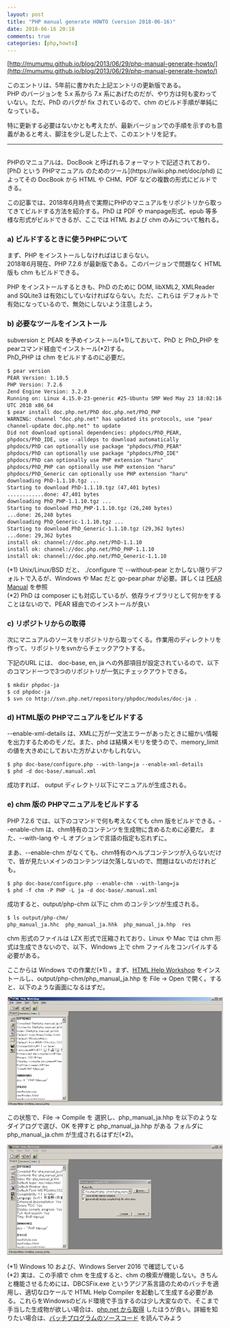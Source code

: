 ```yaml
---
layout: post
title: "PHP manual generate HOWTO (version 2018-06-16)"
date: 2018-06-16 20:18
comments: true
categories: [php,howto]
---
```

[http://mumumu.github.io/blog/2013/06/29/php-manual-generate-howto/](http://mumumu.github.io/blog/2013/06/29/php-manual-generate-howto/)

このエントリは、5年前に書かれた上記エントリの更新版である。  
PHP のバージョンを 5.x 系から 7.x 系にあげたのだが、やり方は何も変わっていない。ただ、PhD のバグが fix されているので、chm のビルド手順が単純になっている。

特に更新する必要はないかとも考えたが、最新バージョンでの手順を示すのも意義があると考え、脚注を少し足した上で、このエントリを記す。

----
<br />
PHPのマニュアルは、DocBook と呼ばれるフォーマットで記述されており、[PhD という PHPマニュアル のためのツール](https://wiki.php.net/doc/phd) によってその DocBook から HTML や CHM、PDF などの複数の形式にビルドできる。

この記事では、2018年6月時点で実際にPHPのマニュアルをリポジトリから取ってきてビルドする方法を紹介する。PhD は PDF や manpage形式、epub 等多様な形式がビルドできるが、ここでは HTML および chm のみについて触れる。

### a) ビルドするときに使うPHPについて

まず、PHP をインストールしなければはじまらない。  
2018年6月現在、PHP 7.2.6 が最新版である。このバージョンで問題なく HTML 版も chm もビルドできる。

PHP をインストールするときも、PhD のために DOM, libXML2, XMLReader and SQLite3 は有効にしていなければならない。ただ、これらは デフォルトで有効になっているので、無効にしないよう注意しよう。

### b) 必要なツールをインストール

subversion と PEAR を予めインストール(\*1)しておいて、PhD と PhD_PHP をpearコマンド経由でインストール(\*2)する。  
PhD_PHP は chm をビルドするのに必要だ。

	$ pear version
	PEAR Version: 1.10.5
	PHP Version: 7.2.6
	Zend Engine Version: 3.2.0
    Running on: Linux 4.15.0-23-generic #25-Ubuntu SMP Wed May 23 18:02:16 UTC 2018 x86_64
	$ pear install doc.php.net/PhD doc.php.net/PhD_PHP
	WARNING: channel "doc.php.net" has updated its protocols, use "pear channel-update doc.php.net" to update
	Did not download optional dependencies: phpdocs/PhD_PEAR, phpdocs/PhD_IDE, use --alldeps to download automatically
	phpdocs/PhD can optionally use package "phpdocs/PhD_PEAR"
	phpdocs/PhD can optionally use package "phpdocs/PhD_IDE"
	phpdocs/PhD can optionally use PHP extension "haru"
	phpdocs/PhD_PHP can optionally use PHP extension "haru"
	phpdocs/PhD_Generic can optionally use PHP extension "haru"
	downloading PhD-1.1.10.tgz ...
	Starting to download PhD-1.1.10.tgz (47,401 bytes)
	............done: 47,401 bytes
	downloading PhD_PHP-1.1.10.tgz ...
	Starting to download PhD_PHP-1.1.10.tgz (26,240 bytes)
	...done: 26,240 bytes
	downloading PhD_Generic-1.1.10.tgz ...
	Starting to download PhD_Generic-1.1.10.tgz (29,362 bytes)
	...done: 29,362 bytes
	install ok: channel://doc.php.net/PhD-1.1.10
	install ok: channel://doc.php.net/PhD_PHP-1.1.10
	install ok: channel://doc.php.net/PhD_Generic-1.1.10

(\*1) Unix/Linux/BSD だと、 ./configure で --without-pear とかしない限りデフォルトで入るが、Windows や Mac だと go-pear.phar が必要。詳しくは [PEAR Manual](http://pear.php.net/manual/en/installation.getting.php) を参照  
(\*2) PhD は composer にも対応しているが、依存ライブラリとして何かをすることはないので、PEAR 経由でのインストールが良い

### c) リポジトリからの取得

次にマニュアルのソースをリポジトリから取ってくる。作業用のディレクトリを作って、リポジトリをsvnからチェックアウトする。

下記のURL には、 doc-base, en, ja への外部項目が設定されているので、以下のコマンド一つで3つのリポジトリが一気にチェックアウトできる。

	$ mkdir phpdoc-ja
	$ cd phpdoc-ja
	$ svn co http://svn.php.net/repository/phpdoc/modules/doc-ja .

### d) HTML版の PHPマニュアルをビルドする

--enable-xml-details は、XMLに万が一文法エラーがあったときに細かい情報を出力するためのモノだ。また、phd は結構メモリを使うので、memory_limit の値を大きめにしておいた方がよいかもしれない。

	$ php doc-base/configure.php --with-lang=ja --enable-xml-details
	$ phd -d doc-base/.manual.xml

成功すれば、 output ディレクトリ以下にマニュアルが生成される。

### e) chm 版の PHPマニュアルをビルドする

PHP 7.2.6 では、以下のコマンドで何も考えなくても chm 版をビルドできる。--enable-chm は、chm特有のコンテンツを生成物に含めるために必要だ。 また、--with-lang や -L オプションで言語の指定も忘れずに。

まあ、--enable-chm がなくても、chm特有のヘルプコンテンツが入らないだけで、皆が見たいメインのコンテンツは欠落しないので、問題はないのだけれども。

	$ php doc-base/configure.php --enable-chm --with-lang=ja
	$ phd -f chm -P PHP -L ja -d doc-base/.manual.xml

成功すると、output/php-chm 以下に chm のコンテンツが生成される。

	$ ls output/php-chm/
	php_manual_ja.hhc  php_manual_ja.hhk  php_manual_ja.hhp  res

chm 形式のファイルは LZX 形式で圧縮されており、Linux や Mac では chm 形式は生成できないので、以下、Windows 上で chm ファイルをコンパイルする必要がある。

ここからは Windows での作業だ(\*1) 。まず、[HTML Help Workshop](http://msdn.microsoft.com/en-us/library/ms669985.aspx) をインストールし、output/php-chm/php_manual_ja.hhp を File -> Open で開く。すると、以下のような画面になるはずだ。

![/images/html_help_workshop.png](/images/html_help_workshop.png)

この状態で、File -> Compile を 選択し、php_manual_ja.hhp を以下のようなダイアログで選び、OK を押すと 
php_manual_ja.hhp がある フォルダに php_manual_ja.chm が生成されるはずだ(\*2)。

![/images/html_help_workshop_compile.png](/images/html_help_workshop_compile.png)

(\*1) Windows 10 および、Windows Server 2016 で確認している  
(\*2) 実は、この手順で chm を生成すると、chm の検索が機能しない。きちんと機能させるためには、DBCSFix.exe というアジア系言語のためのバッチを適用し、適切なロケールで HTML Help Compiler を起動して生成する必要がある。これらをWindowsのビルド環境で手当するのは少し大変なので、そこまで手当した生成物が欲しい場合は、[php.net から取得](http://www.php.net/download-docs.php) したほうが良い。詳細を知りたい場合は、[バッチプログラムのソースコード](http://svn.php.net/viewvc/phpdoc/doc-base/trunk/scripts/build-chms.php?revision=333535&view=markup) を読んでみよう
